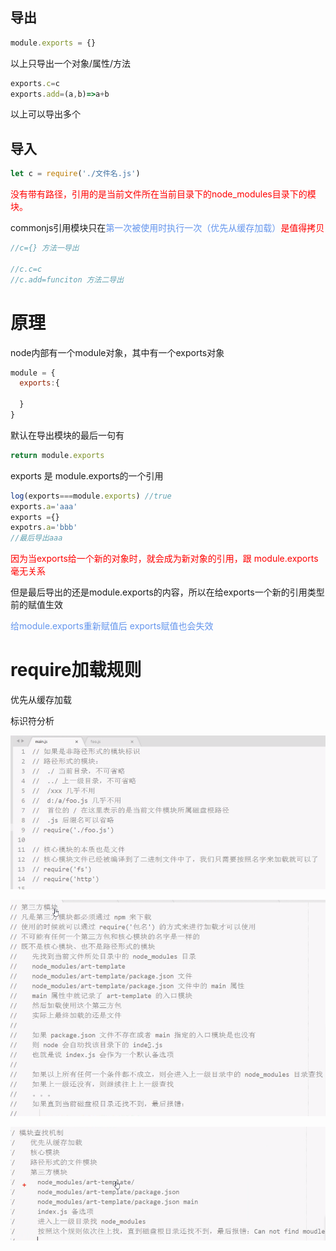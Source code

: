 ## 导出

```javascript
module.exports = {}
```

以上只导出一个对象/属性/方法

```javascript
exports.c=c
exports.add=(a,b)=>a+b
```

 以上可以导出多个

## 导入

```javascript
let c = require('./文件名.js')
```

<span style='color:red'>没有带有路径，引用的是当前文件所在当前目录下的node_modules目录下的模块。</span>

commonjs引用模块只在<font color='cornflowerblue'>第一次被使用时执行一次（优先从缓存加载）</font><span style='color:red'>是值得拷贝</span>

 ```js
//c={} 方法一导出

//c.c=c
//c.add=funciton 方法二导出
 ```



# 原理

node内部有一个module对象，其中有一个exports对象

```js
module = {
  exports:{
    
  }
}
```

默认在导出模块的最后一句有

```js
return module.exports
```

exports 是 module.exports的一个引用

```js
log(exports===module.exports) //true
exports.a='aaa'
exports ={}
expotrs.a='bbb'
//最后导出aaa
```

<font color='red'>因为当exports给一个新的对象时，就会成为新对象的引用，跟 module.exports毫无关系</font>

但是最后导出的还是module.exports的内容，所以在给exports一个新的引用类型前的赋值生效

<font color='cornflowerblue'>给module.exports重新赋值后 exports赋值也会失效</font>



# require加载规则

优先从缓存加载

标识符分析

![image-20200725105546805](2.commonJS模块化.assets/image-20200725105546805.png)

![image-20200725110850421](2.commonJS模块化.assets/image-20200725110850421.png)

![image-20200725110954922](2.commonJS模块化.assets/image-20200725110954922.png)